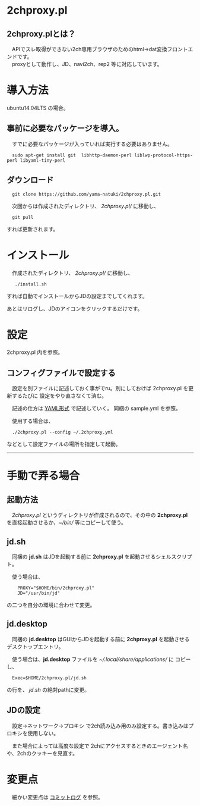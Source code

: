 2chproxy.pl
===============================

2chproxy.plとは？
-------------------------------

　APIでスレ取得ができない2ch専用ブラウザのためのhtml→dat変換フロントエンドです。  
　proxyとして動作し、JD、navi2ch、rep2 等に対応しています。


# 導入方法

ubuntu14.04LTS の場合。

## 事前に必要なパッケージを導入。

　すでに必要なパッケージが入っていれば実行する必要はありません。

`  sudo apt-get install git  libhttp-daemon-perl liblwp-protocol-https-perl libyaml-tiny-perl`

## ダウンロード

`  git clone https://github.com/yama-natuki/2chproxy.pl.git`

　次回からは作成されたディレクトリ、 _2chproxy.pl/_ に移動し、

`  git pull`

すれば更新されます。

# インストール

　作成されたディレクトリ、 _2chproxy.pl/_ に移動し、

`   ./install.sh`

すれば自動でインストールからJDの設定までしてくれます。

あとはリログし、JDのアイコンをクリックするだけです。

# 設定

 2chproxy.pl 内を参照。

## コンフィグファイルで設定する

　設定を別ファイルに記述しておく事がでru。別にしておけば 2chproxy.pl を更新するたびに
設定をやり直さなくて済む。

　記述の仕方は [YAML形式](https://ja.wikipedia.org/wiki/YAML) で記述していく。
同梱の sample.yml を参照。

　使用する場合は、

`  ./2chproxy.pl --config ~/.2chproxy.yml`

などとして設定ファイルの場所を指定して起動。

------------------------------------

# 手動で弄る場合

## 起動方法

　_2chproxy.pl_ というディレクトリが作成されるので、その中の **2chproxy.pl** を直接起動させるか、_~/bin/_ 等にコピーして使う。

## jd.sh

　同梱の **jd.sh** はJDを起動する前に **2chproxy.pl** を起動させるシェルスクリプト。

　使う場合は、

```
    PROXY="$HOME/bin/2chproxy.pl"  
    JD="/usr/bin/jd"
```

の二つを自分の環境に合わせて変更。

## jd.desktop

　同梱の **jd.desktop** はGUIからJDを起動する前に **2chproxy.pl** を起動させるデスクトップエントリ。

　使う場合は、**jd.desktop** ファイルを _~/.local/share/applications/_ に コピーし、

`  Exec=$HOME/2chproxy.pl/jd.sh`

の行を、 _jd.sh_ の絶対pathに変更。


## JDの設定

　設定→ネットワーク→プロキシ で2ch読み込み用のみ設定する。書き込みはプロキシを使用しない。

　また場合によっては高度な設定で 2chにアクセスするときのエージェント名や、2chのクッキーを見直す。


# 変更点

　細かい変更点は [コミットログ](https://github.com/yama-natuki/2chproxy.pl/commits/master) を参照。
